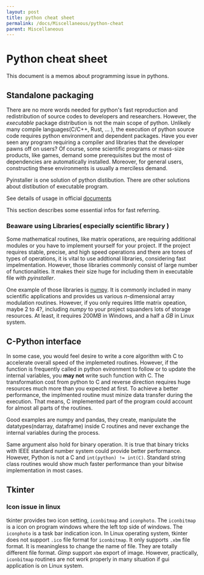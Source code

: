 ```yaml
---
layout: post
title: python cheat sheet
permalink: /docs/Miscellaneous/python-cheat
parent: Miscellaneous
---
```


# Python cheat sheet

This document is a memos about programming issue in pythons.


## Standalone packaging
 
There are no more words needed for python's fast reproduction and redistribution of source codes to developers and researchers. However, the *executable* package distribution is not the main scope of python. Unlikely many compile languages(C/C++, Rust, ... ), the execution of python source code requires python environment and dependent packages. Have you ever seen any program requiring a compiler and libraries that the developer pawns off on users? Of course, some scientific programs or mass-size products, like games, demand some prerequisites but the most of dependencies are automatically installed. Moreover, for general users, constructing these environments is usually a merciless demand. 

Pyinstaller is one solution of python distibution. There are other solutions about distibution of executable program.

See details of usage in official [documents](https://pyinstaller.org/en/stable/)

This section describes some essential infos for fast referring.

### Beaware using Libraries( especially scientific library )

Some mathematical routines, like matrix operations, are requiring additional modules or you have to implement yourself for your project.
If the project requires stable, precise, and high speed operations and there are tones of types of operations, it is vital to use addtional libraries, considering fast impelmentation. However, those libraries commonly consist of large number of functionalities. It makes their size huge for including them in executable file with *pyinstaller*. 

One example of those libraries is [numpy](numpy.org/). It is commonly included in many scientific applications and provides us various $n$-dimensional array modulation routines. However, if you only requires little matrix opeation, maybe 2 to 4?, including *numpy* to your project squanders lots of storage resources. At least, it requires 200*MB* in Windows, and a half a *GB* in Linux system.


## C-Python interface

In some case, you would feel desire to write a core algorithm with C to accelerate 
overall speed of the implemeted routines.
However, if the function is frequently called in python evironment to follow or to update 
the internal variables, you **may not** write such function with C.
The transformation cost from python to C and reverse direction requires huge resources
much more than you expected at first. 
To achieve a better performance, the implmented routine must minize data transfer during the execution.
That means, C implemented part of the program could account for almost all parts of the routines.

Good examples are numpy and pandas, they create, manipulate the datatypes(ndarray, dataframe) 
inside C routines and never exchange the internal variables during the process.

Same argument also hold for binary operation.
It is true that binary tricks with IEEE standard number system 
could provide better performance. 
However, Python is not a C and `int(python) != int(C)`. 
Standard string class routines would show much faster performance than
your bitwise implementation in most cases.


## Tkinter

### Icon issue in linux

tkinter provides two icon setting, `iconbitmap` and `iconphoto`. The `iconbitmap` is a icon on program windows where the left top side of windows. The `iconphoto` is a task bar indication icon. 
In Linux operating system, tkinter does not support `.ico` file format for `iconbitmap`. It only supports `.xbm` file format. It is meaningless to change the name of file. They are totally different file format. *Gimp* support `xbm` export of image.
However, practically, `iconbitmap` routines are not work properly in many situation if gui application is on Linux system.

